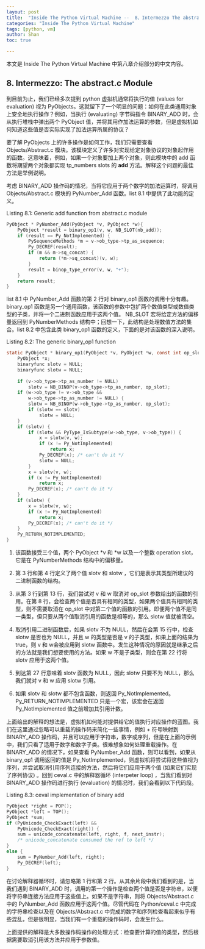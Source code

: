 ```yaml
---
layout: post
title:  "Inside The Python Virtual Machine --  8、Intermezzo The abstract.c Module"
categories: "Inside The Python Virtual Machine"
tags: [python, vm] 
author: Shan
toc: true

---
```


本文是 Inside The Python Virtual Machine 中第八章介绍部分的中文内容。

<!-- more -->


## 8. Intermezzo: The abstract.c Module

到目前为止，我们已经多次提到 python 虚拟机通常将执行的值 (values for evaluation) 视为 PyObjects。这就留下了一个明显的问题：如何在此类通用对象上安全地执行操作？例如，当执行 (evaluating) 字节码指令 BINARY_ADD 时，会从执行堆栈中弹出两个 PyObject 值，并将其用作加法运算的参数，但是虚拟机如何知道这些值是否实际实现了加法运算所属的协议？

要了解 PyObjects 上的许多操作是如何工作，我们只需要查看 Objects/Abstract.c 模块。该模块定义了许多对实现给定对象协议的对象起作用的函数。这意味着，例如，如果一个对象要加上两个对象，则此模块中的 add 函数将期望两个对象都实现 tp_numbers slots 的 __add__ 方法。解释这个问题的最佳方法是举例说明。

考虑 BINARY_ADD 操作码的情况，当将它应用于两个数字的加法运算时，将调用 Objects/Abstract.c 模块的 PyNumber_Add 函数。list 8.1 中提供了此功能的定义。

Listing 8.1: Generic add function from abstract.c module

```c
PyObject * PyNumber_Add(PyObject *v, PyObject *w){
    PyObject *result = binary_op1(v, w, NB_SLOT(nb_add));
    if (result == Py_NotImplemented) {
        PySequenceMethods *m = v->ob_type->tp_as_sequence;
        Py_DECREF(result);
        if (m && m->sq_concat) {
            return (*m->sq_concat)(v, w);
        }
        result = binop_type_error(v, w, "+");
    }
    return result;
}
```

list 8.1 中 PyNumber_Add 函数的第 2 行对 binary_op1 函数的调用十分有趣。 binary_op1 函数是另一个通用函数，该函数的参数中包扩两个数值类型或数值类型的子类，并将一个二进制函数应用于这两个值。 NB_SLOT 宏将给定方法的偏移量返回到 PyNumberMethods 结构中；回想一下，此结构是处理数值方法的集合。list 8.2 中包含此类 binary_op1 函数的定义，下面的是对该函数的深入说明。

Listing 8.2: The generic binary_op1 function

```c
static PyObject * binary_op1(PyObject *v, PyObject *w, const int op_slot){
    PyObject *x;
    binaryfunc slotv = NULL;
    binaryfunc slotw = NULL;
    
    if (v->ob_type->tp_as_number != NULL)
        slotv = NB_BINOP(v->ob_type->tp_as_number, op_slot);
    if (w->ob_type != v->ob_type &&
        w->ob_type->tp_as_number != NULL) {
        slotw = NB_BINOP(w->ob_type->tp_as_number, op_slot);
        if (slotw == slotv)
            slotw = NULL;
    }
    if (slotv) {
        if (slotw && PyType_IsSubtype(w->ob_type, v->ob_type)) {
            x = slotw(v, w);
            if (x != Py_NotImplemented)
                return x;
            Py_DECREF(x); /* can't do it */
            slotw = NULL;
        }
        x = slotv(v, w);
        if (x != Py_NotImplemented)
            return x;
        Py_DECREF(x); /* can't do it */
    }
    if (slotw) {
        x = slotw(v, w);
        if (x != Py_NotImplemented)
            return x;
        Py_DECREF(x); /* can't do it */
    }
    Py_RETURN_NOTIMPLEMENTED;
}
```

1. 该函数接受三个值，两个 PyObject *v 和 *w 以及一个整数 operation slot，它是在 PyNumberMethods 结构中的偏移量。 
2. 第 3 行和第 4 行定义了两个值 slotv 和 slotw ，它们是表示其类型所建议的二进制函数的结构。

3. 从第 3 行到第 13 行，我们尝试对 v 和 w 取消对 op_slot 参数给出的函数的引用。在第 8 行，会检查两个值是否具有相同的类型，如果两个值具有相同的类型，则不需要取消在 op_slot 中对第二个值的函数的引用。即便两个值不是同一类型，但只要从两个值取消引用的函数是相等的，那么 slotw 值就被清空。 
4. 取消引用二进制函数后，如果 slotv 不为 NULL，然后在会第 15 行中，检查 slotw 是否也为 NULL，并且 w 的类型是否是 v 的子类型，如果上面的结果为 true，则 v 和 w会被应用到 slotw 函数中。发生这种情况的原因就是继承之后的方法就是我们想要使用的方法。如果 w 不是子类型，则会在第 22 行将 slotv 应用于这两个值。
5. 到达第 27 行意味着 slotv 函数为 NULL，因此 slotw 只要不为 NULL，那么我们就对 v 和 w 应用 slotw 引用。 
6. 如果 slotv 和 slotw 都不包含函数，则返回 Py_NotImplemented。 Py_RETURN_NOTIMPLEMENTED 只是一个宏，该宏会在返回 Py_NotImplemented 值之前增加其引用计数。

上面给出的解释的想法是，虚拟机如何能对提供给它的值执行对应操作的蓝图。我们在这里通过忽略可以重载的操作码来简化一些事情，例如 + 符号映射到 BINARY_ADD 操作码，并且可以应用于字符串，数字或序列，但是在上面的示例中，我们只看了适用于数字和数字子类。很难想象如何处理重载操作。在 BINARY_ADD 的情况下，如果查看 PyNumber_Add 函数，则可以看到，如果从 binary_op1 调用返回的值是 Py_NotImplemented，则虚拟机将尝试将这些值视为序列，并尝试取消引用序列连接的方法，然后将它们应用于两个值 (如果它们实现了序列协议) 。回到 ceval.c 中的解释器循环 (interpeter  loop) ，当我们看到对 BINARY_ADD 操作码进行执行 (evaluation) 的情况时，我们会看到以下代码段。

Listing 8.3: ceval implementation of binary add

```c
PyObject *right = POP();
PyObject *left = TOP();
PyObject *sum;
if (PyUnicode_CheckExact(left) &&
    PyUnicode_CheckExact(right)) {
    sum = unicode_concatenate(left, right, f, next_instr);
    /* unicode_concatenate consumed the ref to left */
}
else {
    sum = PyNumber_Add(left, right);
    Py_DECREF(left);
}
```

在讨论解释器循环时，请忽略第 1 行和第 2 行。从其余片段中我们看到的是，当我们遇到 BINARY_ADD 时，调用的第一个操作是检查两个值是否是字符串，以便将字符串连接方法应用于这些值上。如果不是字符串，则将 Objects/Abstract.c 中的 PyNumber_Add 函数应用于这两个值。尽管代码在 Python/ceval.c 中完成的字符串检查以及在 Objects/Abstract.c 中完成的数字和序列检查看起来似乎有些混乱，但是很明显，当我们有一个重载的操作码时，会发生什么。

上面提供的解释是大多数操作码操作的处理方式：检查要计算的值的类型，然后根据需要取消引用该方法并应用于参数值。

